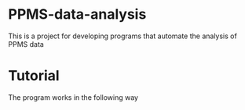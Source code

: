 # PPMS-data-analysis
This is a project for developing programs that automate the analysis of PPMS data

# Tutorial

The program works in the following way